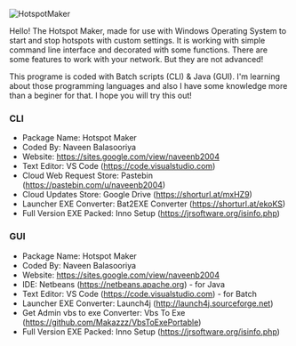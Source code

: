 ![HotspotMaker](https://user-images.githubusercontent.com/95101859/174438759-f0aeb763-7c9b-4e37-9de6-ab479bfc4a4f.jpg)

Hello!
The Hotspot Maker, made for use with Windows Operating System to start and stop hotspots with custom settings. It is working with simple command line interface and decorated with some functions. There are some features to work with your network. But they are not advanced!

This programe is coded with Batch scripts (CLI) & Java (GUI). I'm learning about those programming languages and also I have some knowledge more than a beginer for that.
I hope you will try this out!

### **CLI**
- Package Name: Hotspot Maker
- Coded By: Naveen Balasooriya
- Website: https://sites.google.com/view/naveenb2004
- Text Editor: VS Code (https://code.visualstudio.com)
- Cloud Web Request Store: Pastebin (https://pastebin.com/u/naveenb2004)
- Cloud Updates Store: Google Drive (https://shorturl.at/mxHZ9)
- Launcher EXE Converter: Bat2EXE Converter (https://shorturl.at/ekoKS)
- Full Version EXE Packed: Inno Setup (https://jrsoftware.org/isinfo.php)

### **GUI**
- Package Name: Hotspot Maker
- Coded By: Naveen Balasooriya
- Website: https://sites.google.com/view/naveenb2004
- IDE: Netbeans (https://netbeans.apache.org) - for Java
- Text Editor: VS Code (https://code.visualstudio.com) - for Batch
- Launcher EXE Converter: Launch4j (http://launch4j.sourceforge.net)
- Get Admin vbs to exe Converter: Vbs To Exe (https://github.com/Makazzz/VbsToExePortable)
- Full Version EXE Packed: Inno Setup (https://jrsoftware.org/isinfo.php)
